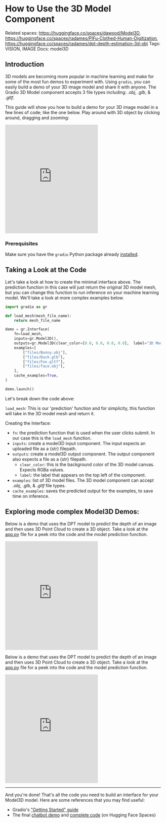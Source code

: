 # How to Use the 3D Model Component

Related spaces: https://huggingface.co/spaces/dawood/Model3D, https://huggingface.co/spaces/radames/PIFu-Clothed-Human-Digitization, https://huggingface.co/spaces/radames/dpt-depth-estimation-3d-obj
Tags: VISION, IMAGE
Docs: model3D

## Introduction

3D models are becoming more popular in machine learning and make for some of the most fun demos to experiment with. Using `gradio`, you can easily build a demo of your 3D image model and share it with anyone. The Gradio 3D Model component accepts 3 file types including: *.obj*, *.glb*, & *.gltf*.

This guide will show you how to build a demo for your 3D image model in a few lines of code; like the one below. Play around with 3D object by clicking around, dragging and zooming:

<iframe src="https://hf.space/embed/dawood/Model3D/+" frameBorder="0" height="350" title="Gradio app" class="container p-0 flex-grow space-iframe" allow="accelerometer; ambient-light-sensor; autoplay; battery; camera; document-domain; encrypted-media; fullscreen; geolocation; gyroscope; layout-animations; legacy-image-formats; magnetometer; microphone; midi; oversized-images; payment; picture-in-picture; publickey-credentials-get; sync-xhr; usb; vr ; wake-lock; xr-spatial-tracking" sandbox="allow-forms allow-modals allow-popups allow-popups-to-escape-sandbox allow-same-origin allow-scripts allow-downloads"></iframe>

### Prerequisites

Make sure you have the `gradio` Python package already [installed](/getting_started).


## Taking a Look at the Code

Let's take a look at how to create the minimal interface above. The prediction function in this case will just return the original 3D model mesh, but you can change this function to run inference on your machine learning model. We'll take a look at more complex examples below.

```python
import gradio as gr

def load_mesh(mesh_file_name):
    return mesh_file_name

demo = gr.Interface(
    fn=load_mesh,
    inputs=gr.Model3D(),
    outputs=gr.Model3D(clear_color=[0.0, 0.0, 0.0, 0.0],  label="3D Model"),
    examples=[
        ["files/Bunny.obj"],
        ["files/Duck.glb"],
        ["files/Fox.gltf"],
        ["files/face.obj"],
    ],
    cache_examples=True,
)

demo.launch()
```

Let's break down the code above:

`load_mesh`: This is our 'prediction' function and for simplicity, this function will take in the 3D model mesh and return it.

Creating the Interface:

* `fn`: the prediction function that is used when the user clicks submit. In our case this is the `load_mesh` function.
* `inputs`: create a model3D input component. The input expects an uploaded file as a {str} filepath.
* `outputs`: create a model3D output component. The output component also expects a file as a {str} filepath.
  * `clear_color`: this is the background color of the 3D model canvas. Expects RGBa values.
  * `label`: the label that appears on the top left of the component.
* `examples`: list of 3D model files. The 3D model component can accept *.obj*, *.glb*, & *.gltf* file types.
* `cache_examples`: saves the predicted output for the examples, to save time on inference.


## Exploring mode complex Model3D Demos:

Below is a demo that uses the DPT model to predict the depth of an image and then uses 3D Point Cloud to create a 3D object. Take a look at the [app.py](https://huggingface.co/spaces/radames/dpt-depth-estimation-3d-obj/blob/main/app.py) file for a peek into the code and the model prediction function.

<iframe src="https://hf.space/embed/radames/PIFu-Clothed-Human-Digitization/+" frameBorder="0" height="350" title="Gradio app" class="container p-0 flex-grow space-iframe" allow="accelerometer; ambient-light-sensor; autoplay; battery; camera; document-domain; encrypted-media; fullscreen; geolocation; gyroscope; layout-animations; legacy-image-formats; magnetometer; microphone; midi; oversized-images; payment; picture-in-picture; publickey-credentials-get; sync-xhr; usb; vr ; wake-lock; xr-spatial-tracking" sandbox="allow-forms allow-modals allow-popups allow-popups-to-escape-sandbox allow-same-origin allow-scripts allow-downloads"></iframe>

Below is a demo that uses the DPT model to predict the depth of an image and then uses 3D Point Cloud to create a 3D object. Take a look at the [app.py](https://huggingface.co/spaces/radames/dpt-depth-estimation-3d-obj/blob/main/app.py) file for a peek into the code and the model prediction function.

<iframe src="https://hf.space/embed/radames/dpt-depth-estimation-3d-obj/+" frameBorder="0" height="350" title="Gradio app" class="container p-0 flex-grow space-iframe" allow="accelerometer; ambient-light-sensor; autoplay; battery; camera; document-domain; encrypted-media; fullscreen; geolocation; gyroscope; layout-animations; legacy-image-formats; magnetometer; microphone; midi; oversized-images; payment; picture-in-picture; publickey-credentials-get; sync-xhr; usb; vr ; wake-lock; xr-spatial-tracking" sandbox="allow-forms allow-modals allow-popups allow-popups-to-escape-sandbox allow-same-origin allow-scripts allow-downloads"></iframe>


----------

And you're done! That's all the code you need to build an interface for your Model3D model. Here are some references that you may find useful:

* Gradio's ["Getting Started" guide](https://gradio.app/getting_started/)
* The final [chatbot demo](https://huggingface.co/spaces/dawood/Model3D) and [complete code](https://huggingface.co/spaces/dawood/Model3D/tree/main) (on Hugging Face Spaces)
